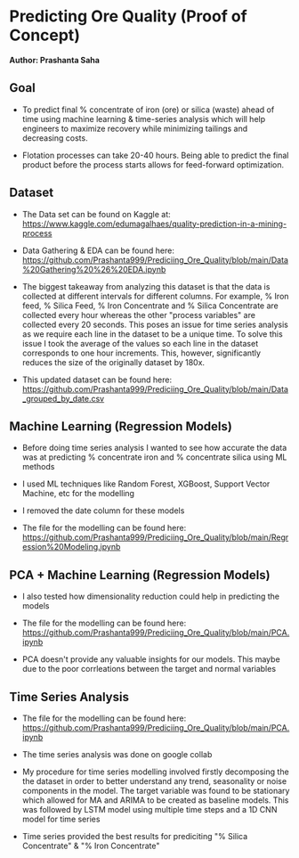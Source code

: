 # Predicting Ore Quality (Proof of Concept)

**Author: Prashanta Saha**

## Goal

- To predict final % concentrate of iron (ore) or silica (waste) ahead of time using machine learning & time-series analysis which will help engineers to maximize recovery while minimizing tailings and decreasing costs. 

- Flotation processes can take 20-40 hours. Being able to predict the final product before the process starts allows for feed-forward optimization.

## Dataset

- The Data set can be found on Kaggle at:
https://www.kaggle.com/edumagalhaes/quality-prediction-in-a-mining-process

- Data Gathering & EDA can be found here: https://github.com/Prashanta999/Prediciing_Ore_Quality/blob/main/Data%20Gathering%20%26%20EDA.ipynb

- The biggest takeaway from analyzing this dataset is that the data is collected at different intervals for different columns. For example, % Iron feed, % Silica Feed, % Iron Concentrate and % Silica Concentrate are collected every hour whereas the other "process variables" are collected every 20 seconds. This poses an issue for time series analysis as we require each line in the dataset to be a unique time. To solve this issue I took the average of the values so each line in the dataset corresponds to one hour increments. This, however, significantly reduces the size of the originally dataset by 180x.

- This updated dataset can be found here: https://github.com/Prashanta999/Prediciing_Ore_Quality/blob/main/Data_grouped_by_date.csv

## Machine Learning (Regression Models)

- Before doing time series analysis I wanted to see how accurate the data was at predicting % concentrate iron and % concentrate silica using ML methods

- I used ML techniques like Random Forest, XGBoost, Support Vector Machine, etc for the modelling 

- I removed the date column for these models

- The file for the modelling can be found here: https://github.com/Prashanta999/Prediciing_Ore_Quality/blob/main/Regression%20Modeling.ipynb

## PCA + Machine Learning (Regression Models)

- I also tested how dimensionality reduction could help in predicting the models

- The file for the modelling can be found here: https://github.com/Prashanta999/Prediciing_Ore_Quality/blob/main/PCA.ipynb

- PCA doesn't provide any valuable insights for our models. This maybe due to the poor corrleations between the target and normal variables

## Time Series Analysis

- The file for the modelling can be found here: https://github.com/Prashanta999/Prediciing_Ore_Quality/blob/main/PCA.ipynb

- The time series analysis was done on google collab

- My procedure for time series modelling involved firstly decomposing the the dataset in order to better understand any trend, seasonality or noise components in the model. The target variable was found to be stationary which allowed for MA and ARIMA to be created as baseline models. This was followed by LSTM model using multiple time steps and a 1D CNN model for time series

- Time series provided the best results for prediciting "% Silica Concentrate" & "% Iron Concentrate"

 


